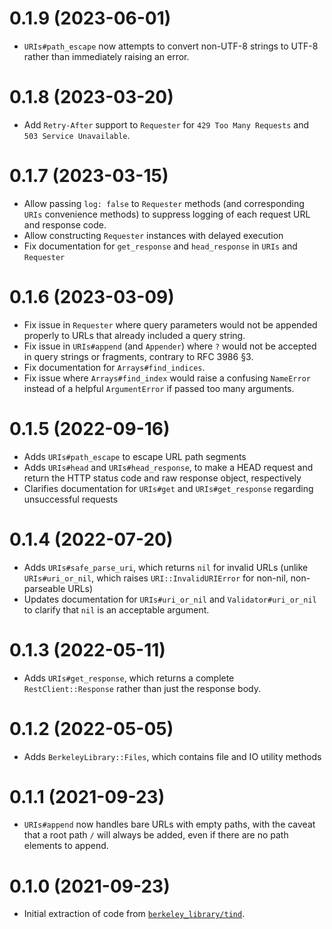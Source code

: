 # 0.1.9 (2023-06-01)

- `URIs#path_escape` now attempts to convert non-UTF-8 strings to UTF-8 rather than immediately
  raising an error.

# 0.1.8 (2023-03-20)

- Add `Retry-After` support to `Requester` for `429 Too Many Requests` and `503 Service Unavailable`. 

# 0.1.7 (2023-03-15)

- Allow passing `log: false` to `Requester` methods (and corresponding `URIs` convenience
  methods) to suppress logging of each request URL and response code.
- Allow constructing `Requester` instances with delayed execution
- Fix documentation for `get_response` and `head_response` in `URIs` and `Requester`

# 0.1.6 (2023-03-09)

- Fix issue in `Requester` where query parameters would not be appended properly
  to URLs that already included a query string.
- Fix issue in `URIs#append` (and `Appender`) where `?` would not be accepted in
  query strings or fragments, contrary to RFC 3986 §3.
- Fix documentation for `Arrays#find_indices`.
- Fix issue where `Arrays#find_index` would raise a confusing `NameError`
  instead of a helpful `ArgumentError` if passed too many arguments.

# 0.1.5 (2022-09-16)

- Adds `URIs#path_escape` to escape URL path segments
- Adds `URIs#head` and `URIs#head_response`, to make a HEAD request and return the HTTP status code 
  and raw response object, respectively
- Clarifies documentation for `URIs#get` and `URIs#get_response` regarding unsuccessful requests

# 0.1.4 (2022-07-20)

- Adds `URIs#safe_parse_uri`, which returns `nil` for invalid URLs (unlike `URIs#uri_or_nil`, which
  raises `URI::InvalidURIError` for non-nil, non-parseable URLs)
- Updates documentation for `URIs#uri_or_nil` and `Validator#uri_or_nil` to clarify that
  `nil` is an acceptable argument.

# 0.1.3 (2022-05-11)

- Adds `URIs#get_response`, which returns a complete `RestClient::Response` rather than just
  the response body.

# 0.1.2 (2022-05-05)

- Adds `BerkeleyLibrary::Files`, which contains file and IO utility methods

# 0.1.1 (2021-09-23)

- `URIs#append` now handles bare URLs with empty paths, with the caveat that
  a root path `/` will always be added, even if there are no path elements to append.

# 0.1.0 (2021-09-23)

- Initial extraction of code from [`berkeley_library/tind`](https://github.com/BerkeleyLibrary/tind).

